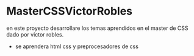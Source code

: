# MasterCSSVictorRobles
en este proyecto desarrollare los temas aprendidos en el master de CSS dado por victor robles.
- se aprendera html css y preprocesadores de css